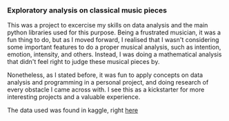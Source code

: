 ### Exploratory analysis on classical music pieces  

This was a project to excercise my skills on data analysis and the main python libraries used for this purpose.
Being a frustrated musician, it was a fun thing to do, but as I moved forward, I realised that I wasn't considering some important features to do a proper musical analysis, such as intention, emotion, intensity, and others. Instead, I was doing a mathematical analysis that didn't feel right to judge these musical pieces by.  

Nonetheless, as I stated before, it was fun to apply concepts on data analysis and programming in a personal project, and doing research of every obstacle I came across with. I see this as a kickstarter for more interesting projects and a valuable experience.  

The data used was found in kaggle, right [here](https://www.kaggle.com/datasets/imsparsh/musicnet-dataset)
